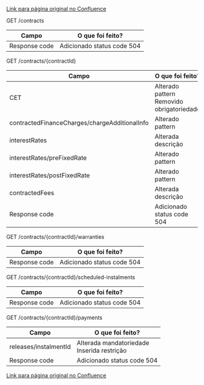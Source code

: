 [Link para página original no Confluence](https://openfinancebrasil.atlassian.net/wiki/spaces/OF/pages/17379681)

GET /contracts

| **Campo** | **O que foi feito?** |
| --- | --- |
| Response code | Adicionado status code 504 |

 GET /contracts/{contractId}

| **Campo** | **O que foi feito?** |
| --- | --- |
| CET | Alterado pattern  <br>Removido obrigatoriedade |
| contractedFinanceCharges/chargeAdditionalInfo | Alterado pattern |
| interestRates | Alterada descrição |
| interestRates/preFixedRate | Alterado pattern |
| interestRates/postFixedRate | Alterado pattern |
| contractedFees | Alterada descrição |
| Response code | Adicionado status code 504 |

 GET /contracts/{contractId}/warranties

| **Campo** | **O que foi feito?** |
| --- | --- |
| Response code | Adicionado status code 504 |

 GET /contracts/{contractId}/scheduled-instalments

| **Campo** | **O que foi feito?** |
| --- | --- |
| Response code | Adicionado status code 504 |

 GET /contracts/{contractId}/payments

| **Campo** | **O que foi feito?** |
| --- | --- |
| releases/instalmentId | Alterada mandatoriedade  <br>Inserida restrição |
| Response code | Adicionado status code 504 |

[Link para página original no Confluence](https://openfinancebrasil.atlassian.net/wiki/spaces/OF/pages/17379681)